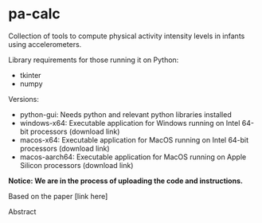 # pa-calc
Collection of tools to compute physical activity intensity levels in infants using accelerometers.

Library requirements for those running it on Python:
- tkinter
- numpy

Versions:
- python-gui: Needs python and relevant python libraries installed
- windows-x64: Executable application for Windows running on Intel 64-bit processors (download link)
- macos-x64: Executable application for MacOS running on Intel 64-bit processors (download link)
- macos-aarch64: Executable application for MacOS running on Apple Silicon processors (download link)

**Notice: We are in the process of uploading the code and instructions.**


Based on the paper [link here]

Abstract
